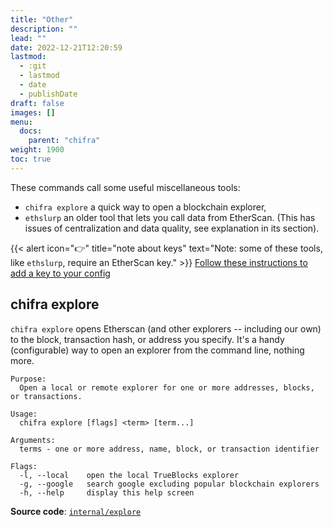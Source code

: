```yaml
---
title: "Other"
description: ""
lead: ""
date: 2022-12-21T12:20:59
lastmod:
  - :git
  - lastmod
  - date
  - publishDate
draft: false
images: []
menu:
  docs:
    parent: "chifra"
weight: 1900
toc: true
---
```

These commands call some useful miscellaneous tools:
* `chifra explore` a quick way to open a blockchain explorer,
* `ethslurp` an older tool that lets you call data from EtherScan. (This has issues of centralization and data quality, see explanation in its section).

{{< alert icon="👉" title="note about keys"
text="Note: some of these tools, like `ethslurp`, require an EtherScan key." >}}
[Follow these instructions to add a key to your config](/docs/install/install-trueblocks/#3-update-the-configs-for-your-rpc-and-api-keys)

<!-- markdownlint-disable MD041 -->
## chifra explore

`chifra explore` opens Etherscan (and other explorers -- including our own) to the block, transaction hash, or address you specify. It's a handy (configurable) way to open an explorer from the command line, nothing more.

```[plaintext]
Purpose:
  Open a local or remote explorer for one or more addresses, blocks, or transactions.

Usage:
  chifra explore [flags] <term> [term...]

Arguments:
  terms - one or more address, name, block, or transaction identifier

Flags:
  -l, --local    open the local TrueBlocks explorer
  -g, --google   search google excluding popular blockchain explorers
  -h, --help     display this help screen
```

**Source code**: [`internal/explore`](https://github.com/TrueBlocks/trueblocks-core/tree/master/src/apps/chifra/internal/explore)


